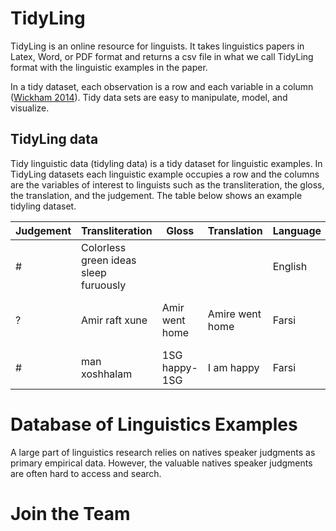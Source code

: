 # TidyLing

TidyLing is an online resource for linguists. It takes linguistics papers in Latex, Word, or PDF format and returns a csv file in what we call TidyLing format with the linguistic examples in the paper.

In a tidy dataset, each observation is a row and each variable in a column ([Wickham 2014](http://vita.had.co.nz/papers/tidy-data.html)). Tidy data sets are easy to manipulate, model, and visualize.

## TidyLing data

Tidy linguistic data (tidyling data) is a tidy dataset for linguistic examples. In TidyLing datasets each linguistic example occupies a row and the columns are the variables of interest to linguists such as the transliteration, the gloss, the translation, and the judgement. The table below shows an example tidyling dataset.

| Judgement | Transliteration | Gloss | Translation | Language | Context | Source | document name | notes | 
|------|---------|-------------|-----|--------|-------|-------|-------|-------|
| # | Colorless green ideas sleep furuously| | | English | | Chomsky (1957) | chomskynoam1957.tex | |
| ? | Amir raft xune | Amir went home | Amire went home | Farsi | | Jasbi (2017) | jasbi2017.tex | this is a made up example |
| # | man xoshhalam| 1SG happy-1SG | I am happy | Farsi | Writing a linguistics paper| Jasbi (2017) | jasbi2017.tex | |


# Database of Linguistics Examples

A large part of linguistics research relies on natives speaker judgments as primary empirical data. However, the valuable natives speaker judgments are often hard to access and search. 

# Join the Team

